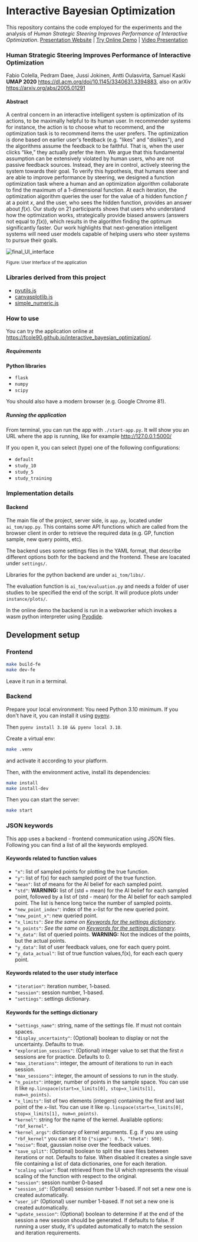 # Interactive Bayesian Optimization

This repository contains the code employed for the experiments and the analysis of *Human Strategic Steering Improves Performance of Interactive Optimization*. [Presentation Website](https://fcole90.github.io/interactive_bayesian_optimization/) | [Try Online Demo](https://fcole90.github.io/interactive_bayesian_optimization/demo.html) | [Video Presentation](https://youtu.be/4noJRNVK9Ro)

### Human Strategic Steering Improves Performance of Interactive Optimization

Fabio Colella, Pedram Daee, Jussi Jokinen, Antti Oulasvirta, Samuel Kaski
<br>**UMAP 2020** <https://dl.acm.org/doi/10.1145/3340631.3394883>, also on arXiv <https://arxiv.org/abs/2005.01291>

#### Abstract

A central concern in an interactive intelligent system is optimization of its actions, to be maximally helpful to its human user. In recommender systems for instance, the action is to choose what to recommend, and the optimization task is to recommend items the user prefers. The optimization is done based on earlier user's feedback (e.g. "likes" and "dislikes"), and the algorithms assume the feedback to be faithful. That is, when the user clicks “like,” they actually prefer the item. We argue that this fundamental assumption can be extensively violated by human users, who are not passive feedback sources. Instead, they are in control, actively steering the system towards their goal. To verify this hypothesis, that humans steer and are able to improve performance by steering, we designed a function optimization task where a human and an optimization algorithm collaborate to find the maximum of a 1-dimensional function. At each iteration, the optimization algorithm queries the user for the value of a hidden function *f* at a point *x*, and the user, who sees the hidden function, provides an answer about *f*(*x*). Our study on 21 participants shows that users who understand how the optimization works, strategically provide biased answers (answers not equal to *f*(*x*)), which results in the algorithm finding the optimum significantly faster. Our work highlights that next-generation intelligent systems will need user models capable of helping users who steer systems to pursue their goals.

![final_UI_interface](https://user-images.githubusercontent.com/1292230/80922451-e0ce3a80-8d85-11ea-9b7b-f0c4bc428008.png)
<figcaption><sup>Figure: User Interface of the application</sup></figcaption>

### Libraries derived from this project

- [pyutils.js](https://github.com/fcole90/pyutils)
- [canvasplotlib.js](https://github.com/fcole90/canvasplotlib)
- [simple_numeric.js](https://github.com/fcole90/interactive_bayesian_optimization/blob/master/interactive_bayesian_optimisation/static/libs/simple_numeric.js)

### How to use

You can try the application online at <https://fcole90.github.io/interactive_bayesian_optimization/>.

##### Requirements

**Python libraries**

- `flask`
- `numpy`
- `scipy`

You should also have a modern browser (e.g. Google Chrome 81).

##### Running the application

From terminal, you can run the app with `./start-app.py`. It will show you an URL where the app is running, like for example <http://127.0.0.1:5000/>

If you open it, you can select (type) one of the following configurations:

- `default`
- `study_10`
- `study_5`
- `study_training`

### Implementation details

#### Backend

The main file of the project, server side, is `app.py`, located under `ai_tom/app.py`. This contains some
API functions which are called from the browser client in order to retrieve the required data (e.g. GP,
function sample, new query points, etc).

The backend uses some settings files in the YAML format, that describe different options both for
the backend and the frontend. These are loacated under `settings/`.

Libraries for the python backend are under `ai_tom/libs/`.

The evaluation function is `ai_tom/evaluation.py` and needs a folder of user studies to be specified
the end of the script. It will produce plots under `instance/plots/`.

In the online demo the backend is run in a webworker which invokes a wasm python interpreter using [Pyodide](https://pyodide.readthedocs.io/en/latest/index.html).

## Development setup

### Frontend

```sh
make build-fe
make dev-fe
```

Leave it run in a terminal.

### Backend

Prepare your local environment:
You need Python 3.10 minimum. If you don't have it, you can install it using [pyenv](https://github.com/pyenv/pyenv#how-it-works).

Then `pyenv install 3.10 && pyenv local 3.10`.

Create a virtual env:

```sh
make .venv
```

and activate it according to your platform.

Then, with the environment active, install its dependencies:

```sh
make install
make install-dev
```

Then you can start the server:

```sh
make start
```

### JSON keywords

This app uses a backend - frontend communication using JSON files.
Following you can find a list of all the keywords employed.

#### Keywords related to function values

- `"x"`: list of sampled points for plotting the true function.
- `"y"`: list of f(x) for each sampled point of the true function.
- `"mean"`: list of means for the AI belief for each sampled point.
- `"std"`: **WARNING:** list of (std + mean) for the AI belief for each sampled point,
followed by a list of (std - mean) for the AI belief for each sampled point.
The list is hence long twice the number of sampled points.
- `"new_point_index"`: index of the `x`-list for the new queried point.
- `"new_point_x"`: new queried point.
- `"x_limits"`: *See the same on [Keywords for the settings dictionary](#keywords-for-the-settings-dictionary)*.
- `"n_points"`: *See the same on [Keywords for the settings dictionary](#keywords-for-the-settings-dictionary)*.
- `"x_data"`: list of queried points. **WARNING:** Not the indices of the points, but the actual points.
- `"y_data"`: list of user feedback values, one for each query point.
- `"y_data_actual"`: list of true function values,f(x), for each each query point.

#### Keywords related to the user study interface

- `"iteration"`: iteration number, 1-based.
- `"session"`: session number, 1-based.
- `"settings"`: settings dictionary.

#### Keywords for the settings dictionary

- `"settings_name"`: string, name of the settings file. If must not contain spaces.
- `"display_uncertainty"`: (Optional) boolean to display or not the uncertainty. Defaults to true.
- `"exploration_sessions"`: (Optional) integer value to set that the first *n* sessions are for practice. Defaults to 0.
- `"max_iterations"`: integer, the amount of iterations to run in each session.
- `"max_sessions"`: integer, the amount of sessions to run in the study.
- `"n_points"`: integer, number of points in the sample space. You can use it like `np.linspace(start=x_limits[0], stop=x_limits[1], num=n_points)`.
- `"x_limits"`: list of two elements (integers) containing the first and last point of the `x`-list.
You can use it like `np.linspace(start=x_limits[0], stop=x_limits[1], num=n_points)`.
- `"kernel"`: string for the name of the kernel. Available options:
    `"rbf_kernel"`.
- `"kernel_args"`: dictionary of kernel arguments. E.g. if you are using `"rbf_kernel"`
 you can set it to `{"sigma": 0.5, "theta": 500}`.
- `"noise"`: float, gaussian noise over the feedback values.
- `"save_split"`: (Optional) boolean to split the save files between iterations or not. Defaults to false.
When disabled it creates a single save file containing a list of data dictionaries, one for each iteration.
- `"scaling value"`: float retrieved from the UI which represents the visual scaling of the function with respect to
the original.
- `"session"`: session number 0-based
- `"session_id"`: (Optional) session number 1-based. If not set a new one is created automatically.
- `"user_id"` (Optional) user number 1-based. If not set a new one is created automatically.
- `"update_session"`: (Optional) boolean to determine if at the end of the session a new session should be generated.
If defaults to false. If running a user study, it's updated automatically to match the session and iteration
requirements.
